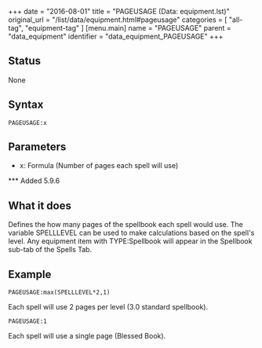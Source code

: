 +++
date = "2016-08-01"
title = "PAGEUSAGE (Data: equipment.lst)"
original_url = "/list/data/equipment.html#pageusage"
categories = [ "all-tag", "equipment-tag" ]
[menu.main]
    name = "PAGEUSAGE"
    parent = "data_equipment"
    identifier = "data_equipment_PAGEUSAGE"
+++

## Status

None

## Syntax

`PAGEUSAGE:x`

## Parameters

-   x: Formula (Number of pages each spell will use)



<span id="pageusage"></span> \*\*\* Added 5.9.6

What it does
------------

Defines the how many pages of the spellbook each spell would use. The
variable SPELLLEVEL can be used to make calculations based on the
spell's level. Any equipment item with TYPE:Spellbook will appear in the
Spellbook sub-tab of the Spells Tab.

Example
-------

`PAGEUSAGE:max(SPELLLEVEL*2,1)`

Each spell will use 2 pages per level (3.0 standard spellbook).

`PAGEUSAGE:1`

Each spell will use a single page (Blessed Book).

